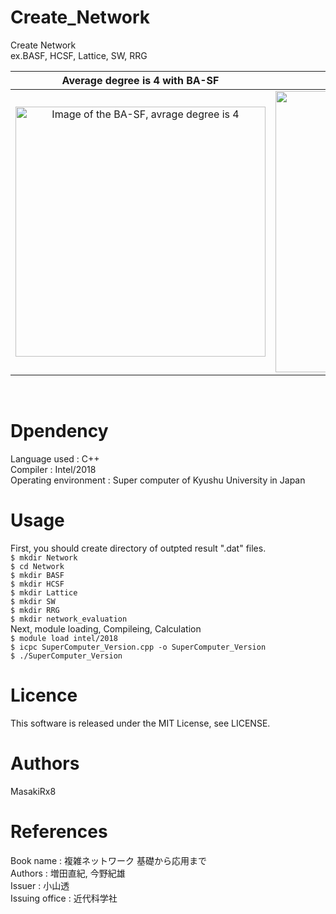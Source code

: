 # Create_Network
Create Network<br>
ex.BASF, HCSF, Lattice, SW, RRG<br>

|Average degree is 4 with BA-SF|Average degree is 4 with HC-SF|
|:--:|:--:|
|<img src="https://user-images.githubusercontent.com/44464443/47505163-8d358380-d8a8-11e8-95a4-876de10bbc43.png" width="400px" title="Image of the BA-SF, avrage degree is 4">|<img src="https://user-images.githubusercontent.com/44464443/47505306-e43b5880-d8a8-11e8-913d-39afa4eea84a.png" width="450px">|
<br>

# Dpendency
Language used : C++<br>
Compiler : Intel/2018<br>
Operating environment :  Super computer of Kyushu University in Japan
# Usage
First, you should create directory of outpted result ".dat" files.<br>
`$ mkdir Network`<br>
`$ cd Network`<br>
`$ mkdir BASF`<br>
`$ mkdir HCSF`<br>
`$ mkdir Lattice`<br>
`$ mkdir SW`<br>
`$ mkdir RRG`<br>
`$ mkdir network_evaluation`<br>
Next, module loading, Compileing, Calculation<br>
`$ module load intel/2018`<br>
`$ icpc SuperComputer_Version.cpp -o SuperComputer_Version`<br>
`$ ./SuperComputer_Version`<br>
# Licence
This software is released under the MIT License, see LICENSE.
# Authors
MasakiRx8
# References
Book name : 複雑ネットワーク 基礎から応用まで<br>
Authors : 増田直紀, 今野紀雄<br>
Issuer : 小山透<br>
Issuing office : 近代科学社
